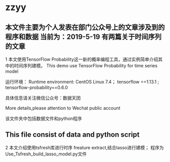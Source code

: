 # zzyy
本文件主要为个人发表在部门公众号上的文章涉及到的程序和数据
当前为：2019-5-19
有两篇关于时间序列的文章
-----------------------------------------------------------------------------------
1
本文使用TensorFlow Probability这一新的概率编程工具，通过实例简单介绍其中的时间序列建模。
This demo use TensorFlow Probability for time series model 

运行环境：
Runtime environment:
CentOS Linux 7.4；
tensorflow ==1.13.1 ;
tensorflow-probability==0.6.0


具体信息请关注微信公众号：数据天团

More details,please attention to Wechat public account

该文件夹中包括数据文件和python程序

This file consist of data and python script
-------------------------------------------------------------------------------------
2
本文介绍使用tsfresh库进行时序 freature extract,结合lasso进行建模；
程序为Use_Tsfresh_build_lasso_model.py文件
